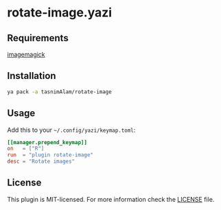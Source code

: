 # rotate-image.yazi

## Requirements
[imagemagick](https://github.com/ImageMagick/ImageMagick)

## Installation

```sh
ya pack -a tasnimAlam/rotate-image
```

## Usage

Add this to your `~/.config/yazi/keymap.toml`:

```toml
[[manager.prepend_keymap]]
on   = ["R"]
run  = "plugin rotate-image"
desc = "Rotate images"
```

## License

This plugin is MIT-licensed. For more information check the [LICENSE](LICENSE) file.
